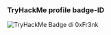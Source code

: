 ### TryHackMe profile badge-ID
<img src="https://tryhackme-badges.s3.amazonaws.com/0xFr3nk.png" alt="TryHackMe Badge di 0xFr3nk" />
